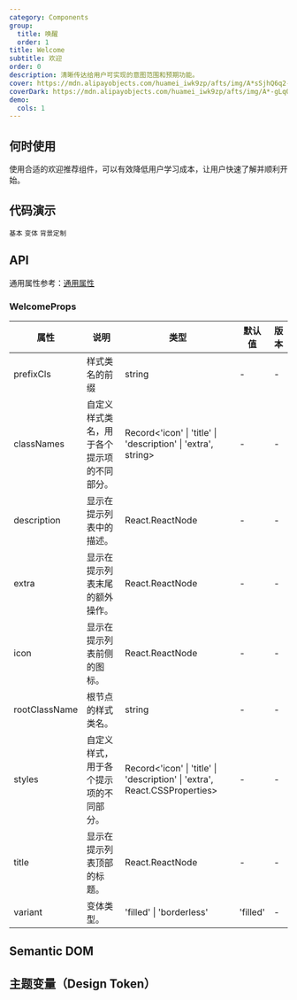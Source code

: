 ```yaml
---
category: Components
group:
  title: 唤醒
  order: 1
title: Welcome
subtitle: 欢迎
order: 0
description: 清晰传达给用户可实现的意图范围和预期功能。
cover: https://mdn.alipayobjects.com/huamei_iwk9zp/afts/img/A*sSjhQ6q2-Z0AAAAAAAAAAAAADgCCAQ/original
coverDark: https://mdn.alipayobjects.com/huamei_iwk9zp/afts/img/A*-gLqQpan1NAAAAAAAAAAAAAADgCCAQ/original
demo:
  cols: 1
---
```


## 何时使用

使用合适的欢迎推荐组件，可以有效降低用户学习成本，让用户快速了解并顺利开始。

## 代码演示

<!-- prettier-ignore -->
<code src="./demo/basic.tsx">基本</code>
<code src="./demo/variant.tsx">变体</code>
<code src="./demo/background.tsx">背景定制</code>

## API

通用属性参考：[通用属性](/docs/react/common-props)

### WelcomeProps

| 属性 | 说明 | 类型 | 默认值 | 版本 |
| --- | --- | --- | --- | --- |
| prefixCls | 样式类名的前缀 | string | - | - |
| classNames | 自定义样式类名，用于各个提示项的不同部分。 | Record<'icon' \| 'title' \| 'description' \| 'extra', string> | - | - |
| description | 显示在提示列表中的描述。 | React.ReactNode | - | - |
| extra | 显示在提示列表末尾的额外操作。 | React.ReactNode | - | - |
| icon | 显示在提示列表前侧的图标。 | React.ReactNode | - | - |
| rootClassName | 根节点的样式类名。 | string | - | - |
| styles | 自定义样式，用于各个提示项的不同部分。 | Record<'icon' \| 'title' \| 'description' \| 'extra', React.CSSProperties> | - | - |
| title | 显示在提示列表顶部的标题。 | React.ReactNode | - | - |
| variant | 变体类型。 | 'filled' \| 'borderless' | 'filled' | - |

## Semantic DOM

<code src="./demo/_semantic.tsx" simplify="true"></code>

## 主题变量（Design Token）

<ComponentTokenTable component="Welcome"></ComponentTokenTable>
